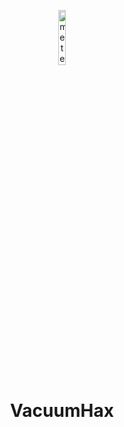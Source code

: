 <p align="center">
<img src="https://i.hizliresim.com/mht4mlq.jpeg" alt="meteor-client-logo" width="15%"/>
</p>

<h1 align="center">VacuumHax
